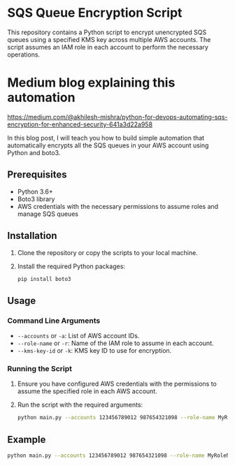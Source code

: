 # SQS Queue Encryption Script

This repository contains a Python script to encrypt unencrypted SQS queues using a specified KMS key across multiple AWS accounts. The script assumes an IAM role in each account to perform the necessary operations.

# Medium blog explaining this automation

https://medium.com/@akhilesh-mishra/python-for-devops-automating-sqs-encryption-for-enhanced-security-641a3d22a958

In this blog post, I will teach you how to build simple automation that automatically encrypts all the SQS queues in your AWS account using Python and boto3.

## Prerequisites

- Python 3.6+
- Boto3 library
- AWS credentials with the necessary permissions to assume roles and manage SQS queues

## Installation

1. Clone the repository or copy the scripts to your local machine.

2. Install the required Python packages:
    ```sh
    pip install boto3
    ```

## Usage

### Command Line Arguments

- `--accounts` or `-a`: List of AWS account IDs.
- `--role-name` or `-r`: Name of the IAM role to assume in each account.
- `--kms-key-id` or `-k`: KMS key ID to use for encryption.

### Running the Script

1. Ensure you have configured AWS credentials with the permissions to assume the specified role in each AWS account.

2. Run the script with the required arguments:
    ```sh
    python main.py --accounts 123456789012 987654321098 --role-name MyRoleName --kms-key-id my-kms-key-id
    ```

## Example

```sh
python main.py --accounts 123456789012 987654321098 --role-name MyRoleName --kms-key-id my-kms-key-id
